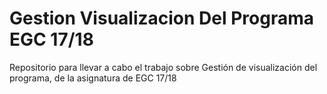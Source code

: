# Gestion Visualizacion Del Programa EGC 17/18
Repositorio para llevar a cabo el trabajo sobre Gestión de visualización del programa, de la asignatura de EGC 17/18
